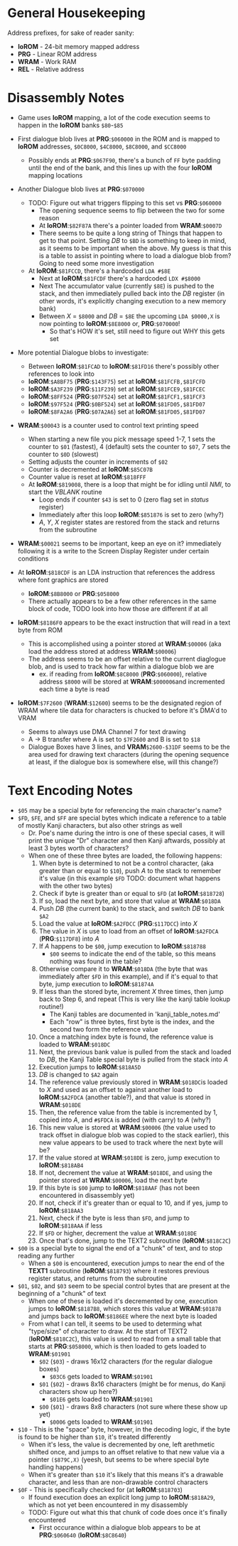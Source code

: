# General Housekeeping

Address prefixes, for sake of reader sanity:
* **loROM** - 24-bit memory mapped address
* **PRG** - Linear ROM address
* **WRAM** - Work RAM
* **REL** - Relative address

# Disassembly Notes
* Game uses **loROM** mapping, a lot of the code execution seems to happen in the **loROM** banks `$80`-`$85`
* First dialogue blob lives at **PRG**:`$060000` in the ROM and is mapped to **loROM** addresses, `$0C8000`, `$4C8000`, `$8C8000`, and `$CC8000`
    * Possibly ends at **PRG**:`$067F90`, there's a bunch of `FF` byte padding until the end of the bank, and this lines up with the four **loROM** mapping locations
* Another Dialogue blob lives at **PRG**:`$070000`
    * TODO: Figure out what triggers flipping to this set vs **PRG**:`$060000`
        * The opening sequence seems to flip between the two for some reason
        * At **loROM**:`$82F87A` there's a pointer loaded from **WRAM**:`$0007D`
        * There seems to be quite a long string of Things that happen to get to that point. Setting *DB* to `$BD` is something to keep in mind, as it seems to be important when the above. My guess is that this is a table to assist in pointing where to load a dialogue blob from? Going to need some more investigation
    * At **loROM**:`$81FCCD`, there's a hardcoded `LDA #$8E`
        * Next at **loROM**:`$81FCDF` there's a hardcoded `LDX #$8000`
        * Next The accumulator value (currently `$8E`) is pushed to the stack, and then immediately pulled back into the *DB* register (in other words, it's explicitly changing execution to a new memory bank)
        * Between *X* = `$8000` and *DB* = `$8E` the upcoming `LDA $0000,X` is now pointing to **loROM**:`$8E8000` or, **PRG**:`$070000`!
            * So that's HOW it's set, still need to figure out WHY this gets set
* More potential Dialogue blobs to investigate:
    * Between **loROM**:`$81FCAD` to **loROM**:`$81FD16` there's possibly other references to look into
    * **loROM**:`$A8BF75` (**PRG**:`$143F75`) set at **loROM**:`$81FCFB,$81FCFD`
    * **loROM**:`$A3F239` (**PRG**:`$11F239`) set at **loROM**:`$81FCE9,$81FCEC`
    * **loROM**:`$8FF524` (**PRG**:`$07F524`) set at **loROM**:`$81FCF1,$81FCF3`
    * **loROM**:`$97F524` (**PRG**:`$0BF524`) set at **loROM**:`$81FD05,$81FD07`
    * **loROM**:`$8FA2A6` (**PRG**:`$07A2A6`) set at **loROM**:`$81FD05,$81FD07`

* **WRAM**:`$00043` is a counter used to control text printing speed
    * When starting a new file you pick message speed 1-7, 1 sets the counter to `$01` (fastest), 4 (default) sets the counter to `$07`, 7 sets the counter to `$0D` (slowest)
    * Setting adjusts the counter in increments of `$02`
    * Counter is decremented at **loROM**:`$85C07B`
    * Counter value is reset at **loROM**:`$818FFF`
    * At **loROM**:`$819008`, there is a loop that might be for idling until *NMI*, to start the *VBLANK* routine
        * Loop ends if counter `$43` is set to 0 (zero flag set in *status* register)
        * Immediately after this loop **loROM**:`$851876` is set to zero (why?)
        * *A*, *Y*, *X* register states are restored from the stack and returns from the subroutine
* **WRAM**:`$00021` seems to be important, keep an eye on it? immediately following it is a write to the Screen Display Register under certain conditions
* At **loROM**:`$818CDF` is an LDA instruction that references the address where font graphics are stored
    * **loROM**:`$8B8000` or **PRG**:`$058000`
    * There actually appears to be a few other references in the same block of code, TODO look into how those are different if at all
* **loROM**:`$8186F0` appears to be the exact instruction that will read in a text byte from ROM
    * This is accomplished using a pointer stored at **WRAM**:`$00006` (aka load the address stored at address **WRAM**:`$00006`)
    * The address seems to be an offset relative to the current diaglogue blob, and is used to track how far within a dialogue blob we are
        * ex. if reading from **loROM**:`$8C8000` (**PRG**:`$060000`), relative address `$8000` will be stored at **WRAM**:`$000006`and incremented each time a byte is read
* **loROM**:`$7F2600` (**WRAM**:`$12600`) seems to be the designated region of WRAM where tile data for characters is chucked to before it's DMA'd to VRAM
    * Seems to always use DMA Channel 7 for text drawing
    * A -> B transfer where A is set to `$7F2600` and B is set to `$18`
    * Dialogue Boxes have 3 lines, and **VRAM**`$2600-$31DF` seems to be the area used for drawing text characters (during the opening sequence at least, if the dialogue box is somewhere else, will this change?)

# Text Encoding Notes
* `$05` may be a special byte for referencing the main character's name?
* `$FD`, `$FE`, and `$FF` are special bytes which indicate a reference to a table of mostly Kanji characters, but also other strings as well
    * Dr. Poe's name during the intro is one of these special cases, it will print the unique "Dr" character and then Kanji aftwards, possibly at least 3 bytes worth of characters?
    * When one of these three bytes are loaded, the following happens:
        1. When byte is determined to not be a control character, (aka greater than or equal to `$10`), push *A* to the stack to remember it's value (in this example `$FD` TODO: document what happens with the other two bytes)
        2. Check if byte is greater than or equal to `$FD` (at **loROM**:`$818728`)
        3. If so, load the next byte, and store that value at **WRAM**:`$018DA`
        4. Push *DB* (the current bank) to the stack, and switch *DB* to bank `$A2`
        5. Load the value at **loROM**:`$A2FDCC` (**PRG**:`$117DCC`) into *X*
        6. The value in *X* is use to load from an offset of **loROM**:`$A2FDCA` (**PRG**:`$117DF8`) into *A*
        7. If *A* happens to be `$00`, jump execution to **loROM**:`$818788`
            * `$00` seems to indicate the end of the table, so this means nothing was found in the table?
        8. Otherwise compare it to **WRAM**:`$018DA` (the byte that was immediately after `$FD` in this example), and if it's equal to that byte, jump execution to **loROM**:`$81874A`
        9. If less than the stored byte, increment *X* three times, then jump back to Step 6, and repeat (This is very like the kanji table lookup routine!)
            * The Kanji tables are documented in 'kanji_table_notes.md'
            * Each "row" is three bytes, first byte is the index, and the second two form the reference value
        10. Once a matching index byte is found, the reference value is loaded to **WRAM**:`$018DC`
        11. Next, the previous bank value is pulled from the stack and loaded to *DB*, the Kanji Table special byte is pulled from the stack into *A*
        12. Execution jumps to **loROM**:`$818A5D`
        13. *DB* is changed to `$A2` again
        14. The reference value previously stored in **WRAM**:`$018DC`is loaded to *X* and used as an offset to against another load to **loROM**:`$A2FDCA` (another table?), and that value is stored in **WRAM**:`$018DE`
        15. Then, the reference value from the table is incremented by 1, copied into *A*, and `#$FDCA` is added (with carry) to *A* (why?)
        16. This new value is stored at **WRAM**:`$00006` (the value used to track offset in dialogue blob was copied to the stack earlier), this new value appears to be used to track where the next byte will be?
        17. If the value stored at **WRAM**:`$018DE` is zero, jump execution to **loROM**:`$818AB4`
        18. If not, decrement the value at **WRAM**:`$018DE`, and using the pointer stored at **WRAM**:`$00006`, load the next byte
        19. If this byte is `$00` jump to **loROM**:`$818AAF` (has not been encountered in disassembly yet)
        20. If not, check if it's greater than or equal to 10, and if yes, jump to **loROM**:`$818AA3`
        21. Next, check if the byte is less than `$FD`, and jump to **loROM**:`$818AAA` if less
        22. If `$FD` or higher, decrement the value at **WRAM**:`$018DE`
        23. Once that's done, jump to the TEXT2 subroutine (**loROM**:`$818C2C`)
* `$00` is a special byte to signal the end of a "chunk" of text, and to stop reading any further
    * When a `$00` is encountered, execution jumps to near the end of the **TEXT1** subroutine (**loROM**:`$818793`) where it restores previous register status, and returns from the subroutine
* `$01`, `$02`, and `$03` seem to be special control bytes that are present at the beginning of a "chunk" of text
    * When one of these is loaded it's decremented by one, execution jumps to **loROM**:`$8187B8`, which stores this value at **WRAM**:`$01878` and jumps back to **loROM**:`$8186EE` where the next byte is loaded
    * From what I can tell, it seems to be used to determing what "type/size" of character to draw. At the start of TEXT2 (**loROM**:`$818C2C`), this value is used to read from a small table that starts at **PRG**:`$058000`, which is then loaded to gets loaded to **WRAM**:`$01901`
        * `$02` (`$03`) - draws 16x12 characters  (for the regular dialogue boxes)
            * `$03C6` gets loaded to **WRAM**:`$01901`
        * `$01` (`$02`) - draws 8x16 characters (might be for menus, do Kanji characters show up here?)
            * `$01E6` gets loaded to **WRAM**:`$01901`
        * `$00` (`$01`) - draws 8x8 characters (not sure where these show up yet)
            * `$0006` gets loaded to **WRAM**:`$01901`
* `$10` - This is the "space" byte, however, in the decoding logic, if the byte is found to be higher than `$10`, it's treated differently
    * When it's less, the value is decremented by one, left arethmetic shifted once, and jumps to an offset relative to that new value via a pointer `($879C,X)` (yeesh, but seems to be where special byte handling happens)
    * When it's greater than `$10` it's likely that this means it's a drawable character, and less than are non-drawable control characters
* `$0F` - This is specifically checked for (at **loROM**:`$818703`)
    * If found execution does an explicit long jump to **loROM**:`$818A29`, which as not yet been encountered in my disassembly
    * TODO: Figure out what this that chunk of code does once it's finally encountered
        * First occurance within a dialogue blob appears to be at **PRG**:`$060640` (**loROM**:`$8C8640`)